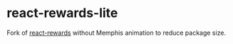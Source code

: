 # react-rewards-lite
Fork of [react-rewards](https://github.com/thedevelobear/react-rewards) without Memphis animation to reduce package size.
